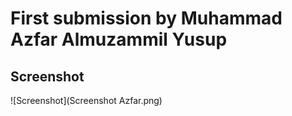 # First submission by Muhammad Azfar Almuzammil Yusup

## Screenshot
![Screenshot](Screenshot Azfar.png)